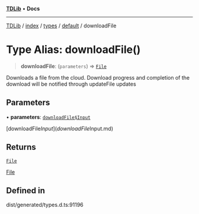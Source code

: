 [**TDLib**](../../../../../../README.md) • **Docs**

***

[TDLib](../../../../../../modules.md) / [index](../../../../../README.md) / [types](../../../README.md) / [default](../README.md) / downloadFile

# Type Alias: downloadFile()

> **downloadFile**: (`parameters`) => [`File`](File-1.md)

Downloads a file from the cloud. Download progress and completion of the download will be notified through updateFile updates

## Parameters

• **parameters**: [`downloadFile$Input`](downloadFile$Input.md)

[downloadFile$Input](downloadFile$Input.md)

## Returns

[`File`](File-1.md)

[File](File-1.md)

## Defined in

dist/generated/types.d.ts:91196
